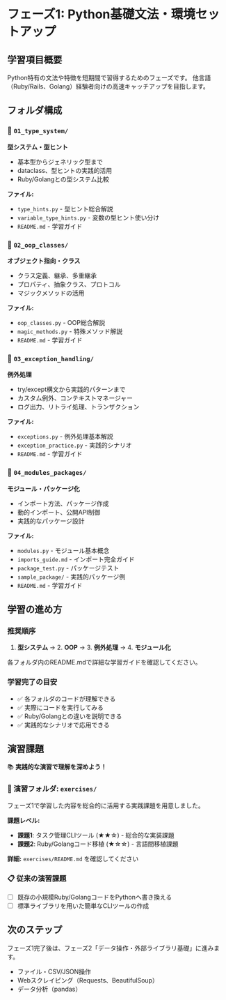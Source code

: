 # フェーズ1: Python基礎文法・環境セットアップ

## 学習項目概要
Python特有の文法や特徴を短期間で習得するためのフェーズです。
他言語（Ruby/Rails、Golang）経験者向けの高速キャッチアップを目指します。

## フォルダ構成

### 📁 `01_type_system/`
**型システム・型ヒント**
- 基本型からジェネリック型まで
- dataclass、型ヒントの実践的活用
- Ruby/Golangとの型システム比較

**ファイル:**
- `type_hints.py` - 型ヒント総合解説
- `variable_type_hints.py` - 変数の型ヒント使い分け
- `README.md` - 学習ガイド

### 📁 `02_oop_classes/`
**オブジェクト指向・クラス**
- クラス定義、継承、多重継承
- プロパティ、抽象クラス、プロトコル
- マジックメソッドの活用

**ファイル:**
- `oop_classes.py` - OOP総合解説
- `magic_methods.py` - 特殊メソッド解説
- `README.md` - 学習ガイド

### 📁 `03_exception_handling/`
**例外処理**
- try/except構文から実践的パターンまで
- カスタム例外、コンテキストマネージャー
- ログ出力、リトライ処理、トランザクション

**ファイル:**
- `exceptions.py` - 例外処理基本解説
- `exception_practice.py` - 実践的シナリオ
- `README.md` - 学習ガイド

### 📁 `04_modules_packages/`
**モジュール・パッケージ化**
- インポート方法、パッケージ作成
- 動的インポート、公開API制御
- 実践的なパッケージ設計

**ファイル:**
- `modules.py` - モジュール基本概念
- `imports_guide.md` - インポート完全ガイド
- `package_test.py` - パッケージテスト
- `sample_package/` - 実践的パッケージ例
- `README.md` - 学習ガイド

## 学習の進め方

### 推奨順序
1. **型システム** → 2. **OOP** → 3. **例外処理** → 4. **モジュール化**

各フォルダ内のREADME.mdで詳細な学習ガイドを確認してください。

### 学習完了の目安
- ✅ 各フォルダのコードが理解できる
- ✅ 実際にコードを実行してみる
- ✅ Ruby/Golangとの違いを説明できる
- ✅ 実践的なシナリオで応用できる

## 演習課題
📚 **実践的な演習で理解を深めよう！**

### 🎯 演習フォルダ: `exercises/`
フェーズ1で学習した内容を総合的に活用する実践課題を用意しました。

**課題レベル:**
- **課題1**: タスク管理CLIツール (★★☆) - 総合的な実装課題  
- **課題2**: Ruby/Golangコード移植 (★☆☆) - 言語間移植課題

**詳細:** `exercises/README.md` を確認してください

### 📋 従来の演習課題
- [ ] 既存の小規模Ruby/GolangコードをPythonへ書き換える
- [ ] 標準ライブラリを用いた簡単なCLIツールの作成

## 次のステップ
フェーズ1完了後は、フェーズ2「データ操作・外部ライブラリ基礎」に進みます。
- ファイル・CSV/JSON操作
- Webスクレイピング（Requests、BeautifulSoup）
- データ分析（pandas）
